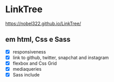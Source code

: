 # LinkTree

https://nobel322.github.io/LinkTree/

## em html, Css e Sass

- [x] responsiveness
- [x] link to github, twitter, snapchat and instagram
- [x] flexbox and Css Grid
- [x] mediaqueries
- [x] Sass include
